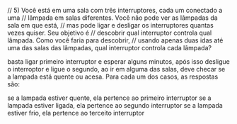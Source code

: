 // 5) Você está em uma sala com três interruptores, cada um conectado a uma
// lâmpada em salas diferentes. Você não pode ver as lâmpadas da sala em que está,
// mas pode ligar e desligar os interruptores quantas vezes quiser. Seu objetivo é
// descobrir qual interruptor controla qual lâmpada. Como você faria para descobrir,
// usando apenas duas idas até uma das salas das lâmpadas, qual interruptor controla cada lâmpada?  

 basta ligar primeiro interruptor e esperar alguns minutos, após isso desligue o interroptor e ligue o segundo, ao ir em alguma das salas, deve checar se a lampada está quente ou acesa. Para cada um dos casos, as respostas são:

se a lampada estiver quente, ela pertence ao primeiro interruptor
se a lampada estiver ligada, ela pertence ao segundo interruptor
se a lampada estiver frio, ela pertence ao terceito interruptor

